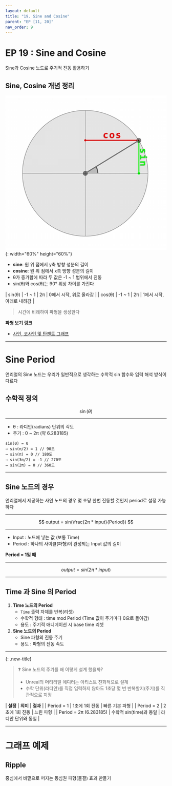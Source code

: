 ```yaml
---
layout: default
title: "19. Sine and Cosine"
parent: "EP [11, 20]"
nav_order: 9
---
```


# EP 19 : Sine and Cosine
Sine과 Cosine 노드로 주기적 진동 활용하기

## Sine, Cosine 개념 정리
![](../../../../../images/SineAndCosine.png){: width="60%" height="60%"}

- **sine**: 원 위 점에서 y축 방향 성분의 길이
- **cosine**: 원 위 점에서 x축 방향 성분의 길이
- θ가 증가함에 따라 두 값은 -1 ~ 1 범위에서 진동
- sin(θ)와 cos(θ)는 90° 위상 차이를 가진다

| sin(θ) | -1 ~ 1 |  2π | 0에서 시작, 위로 올라감  |
| cos(θ) | -1 ~ 1 | 2π  | 1에서 시작, 아래로 내려감 |

> 시간에 비례하여 파형을 생성한다

**파형 보기 링크**
- [사인, 코사인 및 탄젠트 그래프](https://www.mathsisfun.com/algebra/trig-sin-cos-tan-graphs.html)

---

# Sine Period
언리얼의 Sine 노드는 우리가 일반적으로 생각하는 수학적 sin 함수와 입력 해석 방식이 다르다

## 수학적 정의

$$
\sin(\theta)
$$

---

- θ : 라디안(radians) 단위의 각도
- 주기 : 0 ~ 2π (약 6.283185)

```
sin(0) = 0
→ sin(π/2) = 1 // 90도
→ sin(π) = 0 // 180도
→ sin(3π/2) = -1 // 270도
→ sin(2π) = 0 // 360도
```

---

## Sine 노드의 경우
언리얼에서 제공하는 사인 노드의 경우 몇 초당 한번 진동할 것인지 period로 설정 가능하다

---

$$
output = sin(\frac{2π * input}{Period})
$$

---

- Input : 노드에 넣는 값 (보통 Time)
- Period : 하나의 사이클(파형)이 완성되는 Input 값의 길이

**Period = 1일 때**

---

$$
output = sin(2π * input)
$$

---

## Time 과 Sine 의 Period

1. **Time 노드의 Period**
   - `Time` 출력 자체를 반복(리셋)
   - 수학적 형태 : time mod Period (Time 값이 주기마다 0으로 돌아감)
   - 용도 : 주기적 애니메이션 시 base time 리셋
2. **Sine 노드의 Period**
   - Sine 파형의 진동 주기
   - 용도 : 파형의 진동 속도

---

{: .new-title}
> ❓ Sine 노드의 주기를 왜 이렇게 설계 했을까?
> - Unreal의 머티리얼 에디터는 아티스트 친화적으로 설계
> - 수학 단위(라디안)를 직접 입력하지 않아도 1초당 몇 번 반복할지(주기)를 직관적으로 지정

| **설정** | **의미** | **결과**  |
| Period = 1    | 1초에 1회 진동    | 빠른 기본 파형 |
| Period = 2    | 2초에 1회 진동    | 느린 파형 |
| Period = 2π (6.283185) | 수학적 sin(time)과 동일 | 라디안 단위와 동일 |

---

# 그래프 예제

## Ripple
중심에서 바깥으로 퍼지는 동심원 파형(물결) 효과 만들기

